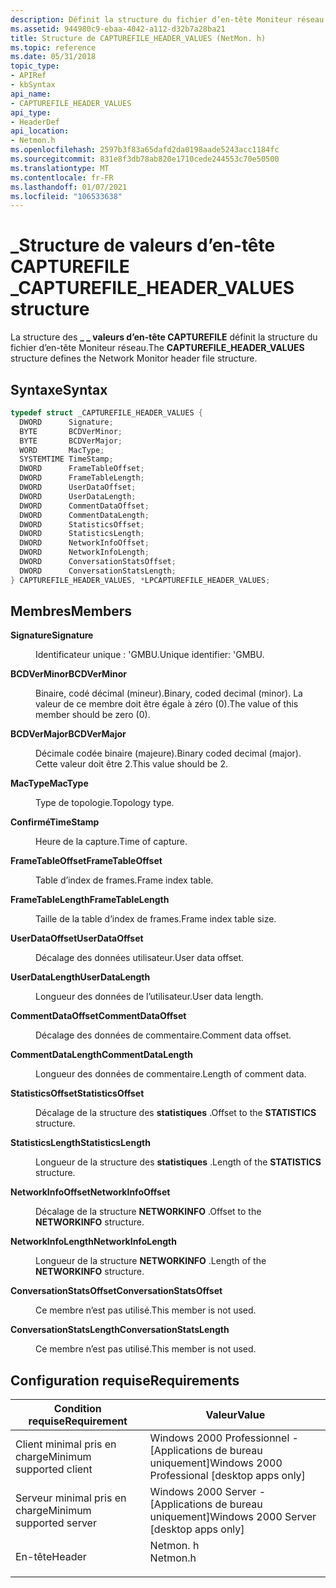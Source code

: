 ```yaml
---
description: Définit la structure du fichier d’en-tête Moniteur réseau.
ms.assetid: 944980c9-ebaa-4042-a112-d32b7a28ba21
title: Structure de CAPTUREFILE_HEADER_VALUES (NetMon. h)
ms.topic: reference
ms.date: 05/31/2018
topic_type:
- APIRef
- kbSyntax
api_name:
- CAPTUREFILE_HEADER_VALUES
api_type:
- HeaderDef
api_location:
- Netmon.h
ms.openlocfilehash: 2597b3f83a65dafd2da0198aade5243acc1184fc
ms.sourcegitcommit: 831e8f3db78ab820e1710cede244553c70e50500
ms.translationtype: MT
ms.contentlocale: fr-FR
ms.lasthandoff: 01/07/2021
ms.locfileid: "106533638"
---
```

# <a name="capturefile_header_values-structure"></a><span data-ttu-id="8a2bd-103">\_Structure de valeurs d’en-tête CAPTUREFILE \_</span><span class="sxs-lookup"><span data-stu-id="8a2bd-103">CAPTUREFILE\_HEADER\_VALUES structure</span></span>

<span data-ttu-id="8a2bd-104">La structure des **\_ \_ valeurs d’en-tête CAPTUREFILE** définit la structure du fichier d’en-tête Moniteur réseau.</span><span class="sxs-lookup"><span data-stu-id="8a2bd-104">The **CAPTUREFILE\_HEADER\_VALUES** structure defines the Network Monitor header file structure.</span></span>

## <a name="syntax"></a><span data-ttu-id="8a2bd-105">Syntaxe</span><span class="sxs-lookup"><span data-stu-id="8a2bd-105">Syntax</span></span>


```C++
typedef struct _CAPTUREFILE_HEADER_VALUES {
  DWORD      Signature;
  BYTE       BCDVerMinor;
  BYTE       BCDVerMajor;
  WORD       MacType;
  SYSTEMTIME TimeStamp;
  DWORD      FrameTableOffset;
  DWORD      FrameTableLength;
  DWORD      UserDataOffset;
  DWORD      UserDataLength;
  DWORD      CommentDataOffset;
  DWORD      CommentDataLength;
  DWORD      StatisticsOffset;
  DWORD      StatisticsLength;
  DWORD      NetworkInfoOffset;
  DWORD      NetworkInfoLength;
  DWORD      ConversationStatsOffset;
  DWORD      ConversationStatsLength;
} CAPTUREFILE_HEADER_VALUES, *LPCAPTUREFILE_HEADER_VALUES;
```



## <a name="members"></a><span data-ttu-id="8a2bd-106">Membres</span><span class="sxs-lookup"><span data-stu-id="8a2bd-106">Members</span></span>

<dl> <dt>

<span data-ttu-id="8a2bd-107">**Signature**</span><span class="sxs-lookup"><span data-stu-id="8a2bd-107">**Signature**</span></span>
</dt> <dd>

<span data-ttu-id="8a2bd-108">Identificateur unique : 'GMBU.</span><span class="sxs-lookup"><span data-stu-id="8a2bd-108">Unique identifier: 'GMBU.</span></span>

</dd> <dt>

<span data-ttu-id="8a2bd-109">**BCDVerMinor**</span><span class="sxs-lookup"><span data-stu-id="8a2bd-109">**BCDVerMinor**</span></span>
</dt> <dd>

<span data-ttu-id="8a2bd-110">Binaire, codé décimal (mineur).</span><span class="sxs-lookup"><span data-stu-id="8a2bd-110">Binary, coded decimal (minor).</span></span> <span data-ttu-id="8a2bd-111">La valeur de ce membre doit être égale à zéro (0).</span><span class="sxs-lookup"><span data-stu-id="8a2bd-111">The value of this member should be zero (0).</span></span>

</dd> <dt>

<span data-ttu-id="8a2bd-112">**BCDVerMajor**</span><span class="sxs-lookup"><span data-stu-id="8a2bd-112">**BCDVerMajor**</span></span>
</dt> <dd>

<span data-ttu-id="8a2bd-113">Décimale codée binaire (majeure).</span><span class="sxs-lookup"><span data-stu-id="8a2bd-113">Binary coded decimal (major).</span></span> <span data-ttu-id="8a2bd-114">Cette valeur doit être 2.</span><span class="sxs-lookup"><span data-stu-id="8a2bd-114">This value should be 2.</span></span>

</dd> <dt>

<span data-ttu-id="8a2bd-115">**MacType**</span><span class="sxs-lookup"><span data-stu-id="8a2bd-115">**MacType**</span></span>
</dt> <dd>

<span data-ttu-id="8a2bd-116">Type de topologie.</span><span class="sxs-lookup"><span data-stu-id="8a2bd-116">Topology type.</span></span>

</dd> <dt>

<span data-ttu-id="8a2bd-117">**Confirmé**</span><span class="sxs-lookup"><span data-stu-id="8a2bd-117">**TimeStamp**</span></span>
</dt> <dd>

<span data-ttu-id="8a2bd-118">Heure de la capture.</span><span class="sxs-lookup"><span data-stu-id="8a2bd-118">Time of capture.</span></span>

</dd> <dt>

<span data-ttu-id="8a2bd-119">**FrameTableOffset**</span><span class="sxs-lookup"><span data-stu-id="8a2bd-119">**FrameTableOffset**</span></span>
</dt> <dd>

<span data-ttu-id="8a2bd-120">Table d’index de frames.</span><span class="sxs-lookup"><span data-stu-id="8a2bd-120">Frame index table.</span></span>

</dd> <dt>

<span data-ttu-id="8a2bd-121">**FrameTableLength**</span><span class="sxs-lookup"><span data-stu-id="8a2bd-121">**FrameTableLength**</span></span>
</dt> <dd>

<span data-ttu-id="8a2bd-122">Taille de la table d’index de frames.</span><span class="sxs-lookup"><span data-stu-id="8a2bd-122">Frame index table size.</span></span>

</dd> <dt>

<span data-ttu-id="8a2bd-123">**UserDataOffset**</span><span class="sxs-lookup"><span data-stu-id="8a2bd-123">**UserDataOffset**</span></span>
</dt> <dd>

<span data-ttu-id="8a2bd-124">Décalage des données utilisateur.</span><span class="sxs-lookup"><span data-stu-id="8a2bd-124">User data offset.</span></span>

</dd> <dt>

<span data-ttu-id="8a2bd-125">**UserDataLength**</span><span class="sxs-lookup"><span data-stu-id="8a2bd-125">**UserDataLength**</span></span>
</dt> <dd>

<span data-ttu-id="8a2bd-126">Longueur des données de l’utilisateur.</span><span class="sxs-lookup"><span data-stu-id="8a2bd-126">User data length.</span></span>

</dd> <dt>

<span data-ttu-id="8a2bd-127">**CommentDataOffset**</span><span class="sxs-lookup"><span data-stu-id="8a2bd-127">**CommentDataOffset**</span></span>
</dt> <dd>

<span data-ttu-id="8a2bd-128">Décalage des données de commentaire.</span><span class="sxs-lookup"><span data-stu-id="8a2bd-128">Comment data offset.</span></span>

</dd> <dt>

<span data-ttu-id="8a2bd-129">**CommentDataLength**</span><span class="sxs-lookup"><span data-stu-id="8a2bd-129">**CommentDataLength**</span></span>
</dt> <dd>

<span data-ttu-id="8a2bd-130">Longueur des données de commentaire.</span><span class="sxs-lookup"><span data-stu-id="8a2bd-130">Length of comment data.</span></span>

</dd> <dt>

<span data-ttu-id="8a2bd-131">**StatisticsOffset**</span><span class="sxs-lookup"><span data-stu-id="8a2bd-131">**StatisticsOffset**</span></span>
</dt> <dd>

<span data-ttu-id="8a2bd-132">Décalage de la structure des **statistiques** .</span><span class="sxs-lookup"><span data-stu-id="8a2bd-132">Offset to the **STATISTICS** structure.</span></span>

</dd> <dt>

<span data-ttu-id="8a2bd-133">**StatisticsLength**</span><span class="sxs-lookup"><span data-stu-id="8a2bd-133">**StatisticsLength**</span></span>
</dt> <dd>

<span data-ttu-id="8a2bd-134">Longueur de la structure des **statistiques** .</span><span class="sxs-lookup"><span data-stu-id="8a2bd-134">Length of the **STATISTICS** structure.</span></span>

</dd> <dt>

<span data-ttu-id="8a2bd-135">**NetworkInfoOffset**</span><span class="sxs-lookup"><span data-stu-id="8a2bd-135">**NetworkInfoOffset**</span></span>
</dt> <dd>

<span data-ttu-id="8a2bd-136">Décalage de la structure **NETWORKINFO** .</span><span class="sxs-lookup"><span data-stu-id="8a2bd-136">Offset to the **NETWORKINFO** structure.</span></span>

</dd> <dt>

<span data-ttu-id="8a2bd-137">**NetworkInfoLength**</span><span class="sxs-lookup"><span data-stu-id="8a2bd-137">**NetworkInfoLength**</span></span>
</dt> <dd>

<span data-ttu-id="8a2bd-138">Longueur de la structure **NETWORKINFO** .</span><span class="sxs-lookup"><span data-stu-id="8a2bd-138">Length of the **NETWORKINFO** structure.</span></span>

</dd> <dt>

<span data-ttu-id="8a2bd-139">**ConversationStatsOffset**</span><span class="sxs-lookup"><span data-stu-id="8a2bd-139">**ConversationStatsOffset**</span></span>
</dt> <dd>

<span data-ttu-id="8a2bd-140">Ce membre n’est pas utilisé.</span><span class="sxs-lookup"><span data-stu-id="8a2bd-140">This member is not used.</span></span>

</dd> <dt>

<span data-ttu-id="8a2bd-141">**ConversationStatsLength**</span><span class="sxs-lookup"><span data-stu-id="8a2bd-141">**ConversationStatsLength**</span></span>
</dt> <dd>

<span data-ttu-id="8a2bd-142">Ce membre n’est pas utilisé.</span><span class="sxs-lookup"><span data-stu-id="8a2bd-142">This member is not used.</span></span>

</dd> </dl>

## <a name="requirements"></a><span data-ttu-id="8a2bd-143">Configuration requise</span><span class="sxs-lookup"><span data-stu-id="8a2bd-143">Requirements</span></span>



| <span data-ttu-id="8a2bd-144">Condition requise</span><span class="sxs-lookup"><span data-stu-id="8a2bd-144">Requirement</span></span> | <span data-ttu-id="8a2bd-145">Valeur</span><span class="sxs-lookup"><span data-stu-id="8a2bd-145">Value</span></span> |
|-------------------------------------|-------------------------------------------------------------------------------------|
| <span data-ttu-id="8a2bd-146">Client minimal pris en charge</span><span class="sxs-lookup"><span data-stu-id="8a2bd-146">Minimum supported client</span></span><br/> | <span data-ttu-id="8a2bd-147">Windows 2000 Professionnel - \[Applications de bureau uniquement\]</span><span class="sxs-lookup"><span data-stu-id="8a2bd-147">Windows 2000 Professional \[desktop apps only\]</span></span><br/>                          |
| <span data-ttu-id="8a2bd-148">Serveur minimal pris en charge</span><span class="sxs-lookup"><span data-stu-id="8a2bd-148">Minimum supported server</span></span><br/> | <span data-ttu-id="8a2bd-149">Windows 2000 Server - \[Applications de bureau uniquement\]</span><span class="sxs-lookup"><span data-stu-id="8a2bd-149">Windows 2000 Server \[desktop apps only\]</span></span><br/>                                |
| <span data-ttu-id="8a2bd-150">En-tête</span><span class="sxs-lookup"><span data-stu-id="8a2bd-150">Header</span></span><br/>                   | <dl> <span data-ttu-id="8a2bd-151"><dt>Netmon. h</dt></span><span class="sxs-lookup"><span data-stu-id="8a2bd-151"><dt>Netmon.h</dt></span></span> </dl> |



 

 




